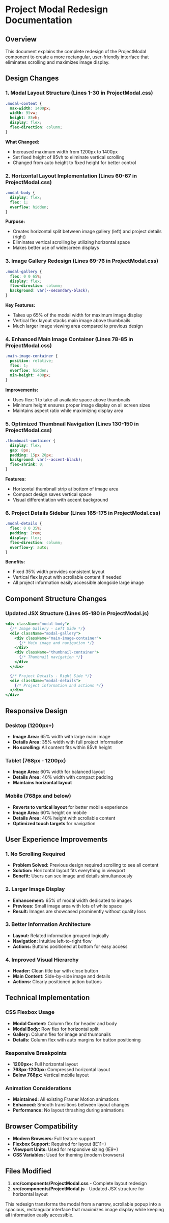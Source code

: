 # Project Modal Redesign Documentation

## Overview
This document explains the complete redesign of the ProjectModal component to create a more rectangular, user-friendly interface that eliminates scrolling and maximizes image display.

## Design Changes

### 1. Modal Layout Structure (Lines 1-30 in ProjectModal.css)
```css
.modal-content {
  max-width: 1400px;
  width: 95vw;
  height: 85vh;
  display: flex;
  flex-direction: column;
}
```
**What Changed:**
- Increased maximum width from 1200px to 1400px
- Set fixed height of 85vh to eliminate vertical scrolling
- Changed from auto height to fixed height for better control

### 2. Horizontal Layout Implementation (Lines 60-67 in ProjectModal.css)
```css
.modal-body {
  display: flex;
  flex: 1;
  overflow: hidden;
}
```
**Purpose:**
- Creates horizontal split between image gallery (left) and project details (right)
- Eliminates vertical scrolling by utilizing horizontal space
- Makes better use of widescreen displays

### 3. Image Gallery Redesign (Lines 69-76 in ProjectModal.css)
```css
.modal-gallery {
  flex: 0 0 65%;
  display: flex;
  flex-direction: column;
  background: var(--secondary-black);
}
```
**Key Features:**
- Takes up 65% of the modal width for maximum image display
- Vertical flex layout stacks main image above thumbnails
- Much larger image viewing area compared to previous design

### 4. Enhanced Main Image Container (Lines 78-85 in ProjectModal.css)
```css
.main-image-container {
  position: relative;
  flex: 1;
  overflow: hidden;
  min-height: 400px;
}
```
**Improvements:**
- Uses flex: 1 to take all available space above thumbnails
- Minimum height ensures proper image display on all screen sizes
- Maintains aspect ratio while maximizing display area

### 5. Optimized Thumbnail Navigation (Lines 130-150 in ProjectModal.css)
```css
.thumbnail-container {
  display: flex;
  gap: 8px;
  padding: 15px 20px;
  background: var(--accent-black);
  flex-shrink: 0;
}
```
**Features:**
- Horizontal thumbnail strip at bottom of image area
- Compact design saves vertical space
- Visual differentiation with accent background

### 6. Project Details Sidebar (Lines 165-175 in ProjectModal.css)
```css
.modal-details {
  flex: 0 0 35%;
  padding: 2rem;
  display: flex;
  flex-direction: column;
  overflow-y: auto;
}
```
**Benefits:**
- Fixed 35% width provides consistent layout
- Vertical flex layout with scrollable content if needed
- All project information easily accessible alongside large image

## Component Structure Changes

### Updated JSX Structure (Lines 95-180 in ProjectModal.js)
```jsx
<div className="modal-body">
  {/* Image Gallery - Left Side */}
  <div className="modal-gallery">
    <div className="main-image-container">
      {/* Main image and navigation */}
    </div>
    <div className="thumbnail-container">
      {/* Thumbnail navigation */}
    </div>
  </div>

  {/* Project Details - Right Side */}
  <div className="modal-details">
    {/* Project information and actions */}
  </div>
</div>
```

## Responsive Design

### Desktop (1200px+)
- **Image Area:** 65% width with large main image
- **Details Area:** 35% width with full project information
- **No scrolling:** All content fits within 85vh height

### Tablet (768px - 1200px)
- **Image Area:** 60% width for balanced layout
- **Details Area:** 40% width with compact padding
- **Maintains horizontal layout**

### Mobile (768px and below)
- **Reverts to vertical layout** for better mobile experience
- **Image Area:** 60% height on mobile
- **Details Area:** 40% height with scrollable content
- **Optimized touch targets** for navigation

## User Experience Improvements

### 1. No Scrolling Required
- **Problem Solved:** Previous design required scrolling to see all content
- **Solution:** Horizontal layout fits everything in viewport
- **Benefit:** Users can see image and details simultaneously

### 2. Larger Image Display
- **Enhancement:** 65% of modal width dedicated to images
- **Previous:** Small image area with lots of white space
- **Result:** Images are showcased prominently without quality loss

### 3. Better Information Architecture
- **Layout:** Related information grouped logically
- **Navigation:** Intuitive left-to-right flow
- **Actions:** Buttons positioned at bottom for easy access

### 4. Improved Visual Hierarchy
- **Header:** Clean title bar with close button
- **Main Content:** Side-by-side image and details
- **Actions:** Clearly positioned action buttons

## Technical Implementation

### CSS Flexbox Usage
- **Modal Content:** Column flex for header and body
- **Modal Body:** Row flex for horizontal split
- **Gallery:** Column flex for image and thumbnails
- **Details:** Column flex with auto margins for button positioning

### Responsive Breakpoints
- **1200px+:** Full horizontal layout
- **768px-1200px:** Compressed horizontal layout
- **Below 768px:** Vertical mobile layout

### Animation Considerations
- **Maintained:** All existing Framer Motion animations
- **Enhanced:** Smooth transitions between layout changes
- **Performance:** No layout thrashing during animations

## Browser Compatibility
- **Modern Browsers:** Full feature support
- **Flexbox Support:** Required for layout (IE11+)
- **Viewport Units:** Used for responsive sizing (IE9+)
- **CSS Variables:** Used for theming (modern browsers)

## Files Modified
1. **src/components/ProjectModal.css** - Complete layout redesign
2. **src/components/ProjectModal.js** - Updated JSX structure for horizontal layout

This redesign transforms the modal from a narrow, scrollable popup into a spacious, rectangular interface that maximizes image display while keeping all information easily accessible. 